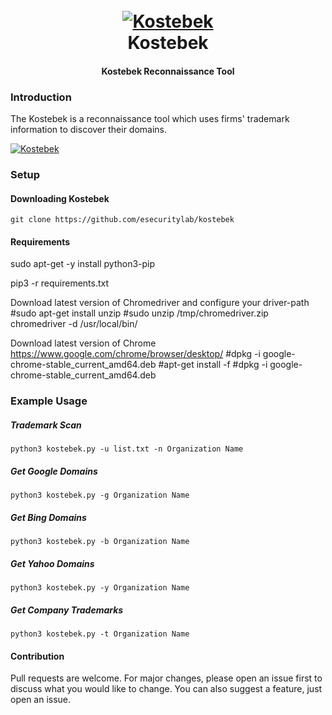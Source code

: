 <h1 align="center">
  <br>
  <a href="https://github.com/esecuritylab/kostebek"><img src="https://i.ibb.co/YXHMbkM/logo.jpg" alt="Kostebek"></a>
  <br>
  Kostebek
  <br>
</h1>

<h4 align="center">Kostebek Reconnaissance Tool</h4>


### Introduction
The Kostebek is a reconnaissance tool which uses firms' trademark information to discover their domains.

[![Kostebek](https://img.youtube.com/vi/OR4YzrgNNcE/0.jpg)](https://www.youtube.com/watch?v=OR4YzrgNNcE)

### Setup

#### Downloading Kostebek
`git clone https://github.com/esecuritylab/kostebek`

#### Requirements

sudo apt-get -y install python3-pip

pip3 -r requirements.txt 

Download latest version of Chromedriver and configure your driver-path
#sudo apt-get install unzip
#sudo unzip /tmp/chromedriver.zip chromedriver -d /usr/local/bin/


Download latest version of Chrome
https://www.google.com/chrome/browser/desktop/
#dpkg -i google-chrome-stable_current_amd64.deb
#apt-get install -f
#dpkg -i google-chrome-stable_current_amd64.deb


### Example Usage

##### Trademark Scan 

```
python3 kostebek.py -u list.txt -n Organization Name
```
##### Get Google Domains
```
python3 kostebek.py -g Organization Name 
```
##### Get Bing Domains
```
python3 kostebek.py -b Organization Name 
```
##### Get Yahoo Domains
```
python3 kostebek.py -y Organization Name 
```
##### Get Company Trademarks
```
python3 kostebek.py -t Organization Name
```

#### Contribution
Pull requests are welcome. For major changes, please open an issue first to discuss what you would like to change. You can also suggest a feature, just open an issue.


